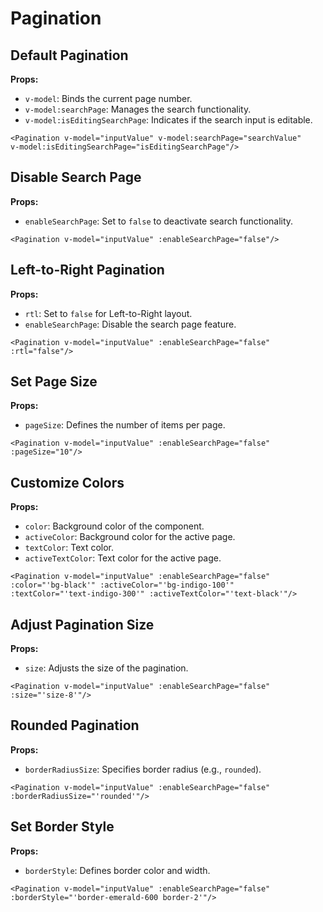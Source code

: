 # Pagination

<script setup>
import { ref } from 'vue'

// If your component is **not** globally registered, uncomment the next line and adjust the path accordingly
// import MyComponent from '@path/to/MyComponent.vue'

const inputValue1 = ref()
const inputValue2 = ref()
const inputValue3 = ref()
const inputValue4 = ref()
const inputValue5 = ref()
const inputValue6 = ref()
const inputValue7 = ref()
const inputValue8 = ref()
const inputValue9 = ref()
const inputValue10 = ref()
const searchValue = ref()
const isEditingSearchPage = ref()
</script>

## Default Pagination

**Props:**
- `v-model`: Binds the current page number.
- `v-model:searchPage`: Manages the search functionality.
- `v-model:isEditingSearchPage`: Indicates if the search input is editable.

<Pagination v-model="inputValue1" v-model:searchPage="searchValue" v-model:isEditingSearchPage="isEditingSearchPage"/>

```vue
<Pagination v-model="inputValue" v-model:searchPage="searchValue" 
v-model:isEditingSearchPage="isEditingSearchPage"/>
```

## Disable Search Page

**Props:**

- `enableSearchPage`: Set to `false` to deactivate search functionality.

<Pagination v-model="inputValue3" :enableSearchPage="false"/>

```vue
<Pagination v-model="inputValue" :enableSearchPage="false"/>
```

## Left-to-Right Pagination

**Props:**

- `rtl`: Set to `false` for Left-to-Right layout.
- `enableSearchPage`: Disable the search page feature.
<div class="ml-44">
<Pagination v-model="inputValue2" :enableSearchPage="false" :rtl="false"/>
</div>

```vue
<Pagination v-model="inputValue" :enableSearchPage="false" :rtl="false"/>
```

## Set Page Size

**Props:**

- `pageSize`: Defines the number of items per page.

<Pagination v-model="inputValue4" :enableSearchPage="false" :pageSize="10"/>

```vue
<Pagination v-model="inputValue" :enableSearchPage="false" :pageSize="10"/>

```

## Customize Colors

**Props:**

- `color`: Background color of the component.
- `activeColor`: Background color for the active page.
- `textColor`: Text color.
- `activeTextColor`: Text color for the active page.

<Pagination v-model="inputValue5" :enableSearchPage="false" :color="'bg-black'" :activeColor="'bg-indigo-100'" :textColor="'text-indigo-300'" :activeTextColor="'text-black'"/>

```vue
<Pagination v-model="inputValue" :enableSearchPage="false" 
:color="'bg-black'" :activeColor="'bg-indigo-100'" 
:textColor="'text-indigo-300'" :activeTextColor="'text-black'"/>
```

## Adjust Pagination Size

**Props:**

- `size`: Adjusts the size of the pagination.

<Pagination v-model="inputValue6" :enableSearchPage="false" :size="'size-8'"/>

```vue
<Pagination v-model="inputValue" :enableSearchPage="false" 
:size="'size-8'"/>
```

## Rounded Pagination

**Props:**

- `borderRadiusSize`: Specifies border radius (e.g., `rounded`).

<Pagination v-model="inputValue7" :enableSearchPage="false" :borderRadiusSize="'rounded'"/>

```vue
<Pagination v-model="inputValue" :enableSearchPage="false" 
:borderRadiusSize="'rounded'"/>
```

## Set Border Style

**Props:**

- `borderStyle`: Defines border color and width.

<Pagination v-model="inputValue8" :enableSearchPage="false" :borderStyle="'border-emerald-600 border-2'"/>

```vue
<Pagination v-model="inputValue" :enableSearchPage="false" 
:borderStyle="'border-emerald-600 border-2'"/>
```